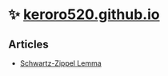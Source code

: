 # ✨ [keroro520.github.io](https://keroro520.github.io)


## Articles

- [Schwartz-Zippel Lemma](/_posts/2024-08-19-schwartz-zippel-lemma.md)
